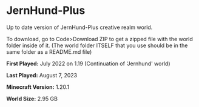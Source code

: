# JernHund-Plus
Up to date version of JernHund-Plus creative realm world.

To download, go to Code>Download ZIP to get a zipped file with the world folder inside of it. (The world folder ITSELF that you use should be in the same folder as a README.md file)

**First Played:** July 2022 on 1.19 (Continuation of 'Jernhund' world)

**Last Played:** August 7, 2023

**Minecraft Version:** 1.20.1

**World Size:** 2.95 GB
